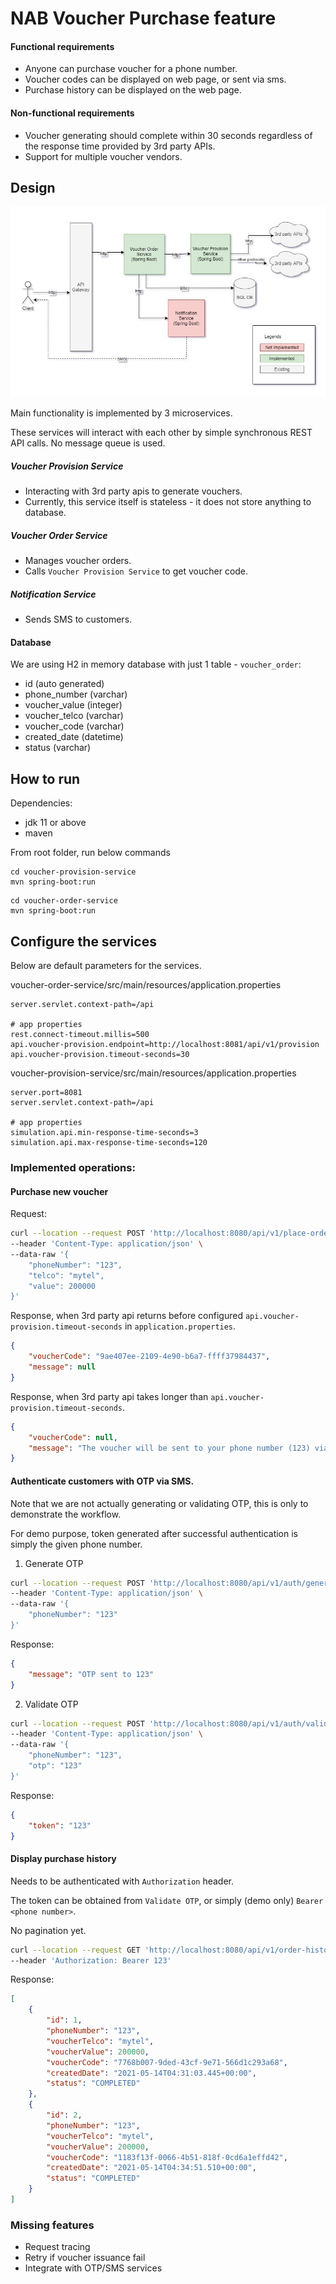 # NAB Voucher Purchase feature

#### Functional requirements
* Anyone can purchase voucher for a phone number.
* Voucher codes can be displayed on web page, or sent via sms.
* Purchase history can be displayed on the web page.

#### Non-functional requirements
* Voucher generating should complete within 30 seconds regardless of the response time provided by 3rd party APIs.
* Support for multiple voucher vendors.

## Design
![Overrall Design](overall.jpg)

Main functionality is implemented by 3 microservices.

These services will interact with each other by simple synchronous REST API calls. No message queue is used.

##### Voucher Provision Service
* Interacting with 3rd party apis to generate vouchers.
* Currently, this service itself is stateless - it does not store anything to database.

##### Voucher Order Service
* Manages voucher orders.
* Calls `Voucher Provision Service` to get voucher code.

##### Notification Service
* Sends SMS to customers.

#### Database
We are using H2 in memory database with just 1 table - `voucher_order`:
- id (auto generated)
- phone_number (varchar)
- voucher_value (integer)
- voucher_telco (varchar)
- voucher_code (varchar)
- created_date (datetime)
- status (varchar)

## How to run
Dependencies:
* jdk 11 or above
* maven

From root folder, run below commands
```
cd voucher-provision-service
mvn spring-boot:run
```
```
cd voucher-order-service
mvn spring-boot:run
```

## Configure the services
Below are default parameters for the services.

voucher-order-service/src/main/resources/application.properties
```properties
server.servlet.context-path=/api

# app properties
rest.connect-timeout.millis=500
api.voucher-provision.endpoint=http://localhost:8081/api/v1/provision
api.voucher-provision.timeout-seconds=30
```

voucher-provision-service/src/main/resources/application.properties
```properties
server.port=8081
server.servlet.context-path=/api

# app properties
simulation.api.min-response-time-seconds=3
simulation.api.max-response-time-seconds=120
```

### Implemented operations:
#### Purchase new voucher

Request:
```bash
curl --location --request POST 'http://localhost:8080/api/v1/place-order' \
--header 'Content-Type: application/json' \
--data-raw '{
    "phoneNumber": "123",
    "telco": "mytel",
    "value": 200000
}'
```
Response, when 3rd party api returns before configured `api.voucher-provision.timeout-seconds` in `application.properties`.
```json
{
    "voucherCode": "9ae407ee-2109-4e90-b6a7-ffff37984437",
    "message": null
}
```

Response, when 3rd party api takes longer than `api.voucher-provision.timeout-seconds`.
```json
{
    "voucherCode": null,
    "message": "The voucher will be sent to your phone number (123) via SMS"
}
```

#### Authenticate customers with OTP via SMS.
Note that we are not actually generating or validating OTP, this is only to demonstrate the workflow.

For demo purpose, token generated after successful authentication is simply the given phone number.

1. Generate OTP
```bash
curl --location --request POST 'http://localhost:8080/api/v1/auth/generate-otp' \
--header 'Content-Type: application/json' \
--data-raw '{
    "phoneNumber": "123"
}'
```
Response:
```json
{
    "message": "OTP sent to 123"
}
```

2. Validate OTP
```bash
curl --location --request POST 'http://localhost:8080/api/v1/auth/validate-otp' \
--header 'Content-Type: application/json' \
--data-raw '{
    "phoneNumber": "123",
    "otp": "123"
}'
```

Response:
```json
{
    "token": "123"
}
```

#### Display purchase history
Needs to be authenticated with `Authorization` header. 

The token can be obtained from `Validate OTP`, or simply (demo only) `Bearer <phone number>`. 

No pagination yet.
```bash
curl --location --request GET 'http://localhost:8080/api/v1/order-history' \
--header 'Authorization: Bearer 123'
```

Response:
```json
[
    {
        "id": 1,
        "phoneNumber": "123",
        "voucherTelco": "mytel",
        "voucherValue": 200000,
        "voucherCode": "7768b007-9ded-43cf-9e71-566d1c293a68",
        "createdDate": "2021-05-14T04:31:03.445+00:00",
        "status": "COMPLETED"
    },
    {
        "id": 2,
        "phoneNumber": "123",
        "voucherTelco": "mytel",
        "voucherValue": 200000,
        "voucherCode": "1183f13f-0066-4b51-818f-0cd6a1effd42",
        "createdDate": "2021-05-14T04:34:51.510+00:00",
        "status": "COMPLETED"
    }
]
```

### Missing features
* Request tracing
* Retry if voucher issuance fail
* Integrate with OTP/SMS services